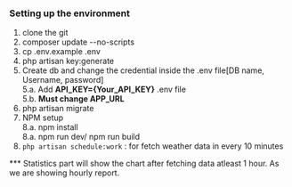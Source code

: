 ### Setting up the environment

1.  clone the git <br> 
2.  composer update --no-scripts <br>
3.  cp .env.example .env <br>
4.  php artisan key:generate <br>
5.  Create db and change the credential inside the .env file[DB name, Username, password] <br>
5.a.  Add **API_KEY={Your_API_KEY}** .env file <br>
5.b.  **Must change APP_URL** <br>
6.  php artisan migrate <br>
8.  NPM setup <br>
8.a.  npm install <br>
8.a.  npm run dev/ npm run build <br>
9. `php artisan schedule:work` : for fetch weather data in every 10 minutes <br>


*** Statistics part will show the chart after fetching data atleast 1 hour. As we are showing hourly report.
